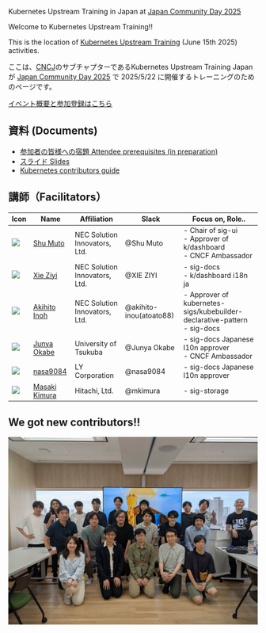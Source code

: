Kubernetes Upstream Training in Japan at [Japan Community Day 2025](https://community.cncf.io/events/details/cncf-cloud-native-community-japan-presents-japan-community-day-at-kubecon-cloudnativecon-japan-2025/)

Welcome to Kubernetes Upstream Training!!

This is the location of [Kubernetes Upstream Training](https://community.cncf.io/events/details/cncf-cloud-native-community-japan-presents-japan-community-day-at-kubecon-cloudnativecon-japan-2025/) (June 15th 2025) activities.

ここは、[CNCJ](https://community.cncf.io/cloud-native-community-japan/)のサブチャプターであるKubernetes Upstream Training Japan が [Japan Community Day 2025](https://community.cncf.io/events/details/cncf-cloud-native-community-japan-presents-japan-community-day-at-kubecon-cloudnativecon-japan-2025/) で 2025/5/22 に開催するトレーニングのためのページです。

[イベント概要と参加登録はこちら](https://community.cncf.io/events/details/cncf-cloud-native-community-japan-presents-japan-community-day-at-kubecon-cloudnativecon-japan-2025/)

## 資料 (Documents)

* [参加者の皆様への宿題 Attendee prerequisites (in preparation)](../assets/attendee-prerequisites.md)
* [スライド Slides](../assets/slide.pdf)
* [Kubernetes contributors guide](https://github.com/kubernetes/community/tree/master/contributors/guide)

## 講師（Facilitators）

| Icon | Name | Affiliation | Slack | Focus on, Role.. |
| -----| ---- | ----------- | ----- | ---------------- |
|<a href="https://github.com/shu-mutou"><img src="https://avatars.githubusercontent.com/u/12838129?s=50"></a>| <a href="https://github.com/shu-mutou">Shu Muto</a> | NEC Solution Innovators, Ltd. | @Shu Muto | - Chair of sig-ui<br> - Approver of k/dashboard<br>- CNCF Ambassador |
|<a href="https://github.com/ziyi-xie"><img src="https://avatars.githubusercontent.com/u/92832323?s=50"></a>| <a href="https://github.com/ziyi-xie">Xie Ziyi</a> | NEC Solution Innovators, Ltd. | @XIE ZIYI | - sig-docs<br> - k/dashboard i18n ja  |
|<a href="https://github.com/atoato88"><img src="https://avatars.githubusercontent.com/u/748740?s=50"></a>| <a href="https://github.com/atoato88">Akihito Inoh</a> | NEC Solution Innovators, Ltd. | @akihito-inou(atoato88) | - Approver of kubernetes-sigs/kubebuilder-declarative-pattern <br> - sig-docs |
|<a href="https://github.com/Okabe-Junya"><img src="https://avatars.githubusercontent.com/u/86868255?s=50"></a>| <a href="https://github.com/Okabe-Junya">Junya Okabe</a> | University of Tsukuba | @Junya Okabe | - sig-docs Japanese l10n approver<br>- CNCF Ambassador |
|<a href="https://github.com/nasa9084"><img src="https://avatars.githubusercontent.com/u/11725486?s=50"></a>| <a href="https://github.com/nasa9084">nasa9084</a> | LY Corporation | @nasa9084 | - sig-docs Japanese l10n approver<br> |
|<a href="https://github.com/mkimuram"><img src="https://avatars.githubusercontent.com/u/36450643?s=50" width=50></a>| <a href="https://github.com/mkimuram">Masaki Kimura</a> | Hitachi, Ltd. | @mkimura | - sig-storage |

## We got new contributors!!

![](images/jcd2025.jpg)
